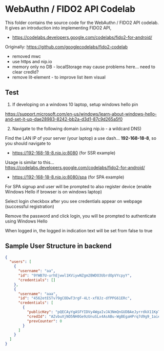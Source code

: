 # WebAuthn / FIDO2 API Codelab

This folder contains the source code for the WebAuthn / FIDO2 API codelab. It gives an introduction into implementing FIDO2 API,
- https://codelabs.developers.google.com/codelabs/fido2-for-android/


Originally: https://github.com/googlecodelabs/fido2-codelab
- removed mwc
- use https and nip.io
- memory only no DB - localStorage may cause problems here... need to clear credId?
- remove lit-element - to improve list item visual

## Test

1. If developing on a windows 10 laptop, setup windows hello pin 

https://support.microsoft.com/en-us/windows/learn-about-windows-hello-and-set-it-up-dae28983-8242-bb2a-d3d1-87c9d265a5f0

2. Navigate to the following domain (using nip.io - a wildcard DNS)

Find the LAN IP of your server (your laptop) a use dash... **192-168-18-8**, so you should navigate to

- https://192-168-18-8.nip.io:8080 (for SSR example)

Usage is similar to this... https://codelabs.developers.google.com/codelabs/fido2-for-android/

- https://192-168-18-8.nip.io:8080/spa (for SPA example)

For SPA signup and user will be prompted to also register device (enable Windows Hello if browser is on windows laptop)

Select login checkbox after you see credentials appear on webpage (successful registration)

Remove the password and click login, you will be prompted to authenticate using Windows Hello

When logged in, the logged in indication text will be set from false to true


## Sample User Structure in backend

```json
{
  "users": [
    {
      "username": "aa",
      "id": "9YWB7U-urhEjwwl1KViywNZgm2BWDO3UbrdOpVYcpyY",
      "credentials": []
    },
    {
      "username": "aaa",
      "id": "4562etESTv79gCODwT3rgF-4Lt-xf8Jz-dfPPG61ERc",
      "credentials": [
        {
          "publicKey": "pQECAyYgASFYIDVy4WgaIvJA3NmQnGUDBAeJyrrdkX11KpTrVgSew8cDIlgg7jLHowhF76T4SX5I5ayQCYCPg0rZRB29n3DKyt6QaPI",
          "credId": "AZvbuXjNO5NH0Ge9zUnuSLx4AsABu-WgBEgaHPrq7d9g9_1aiemXb34Tgm2W-sx1kYTiRYREH1qw16zRFRYbgis",
          "prevCounter": 0
        }
      ]
    }
  ]
}
```
